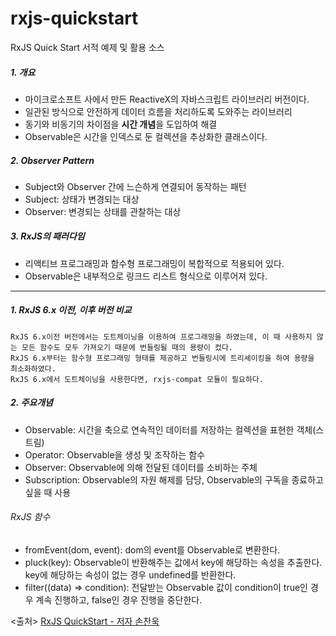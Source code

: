# rxjs-quickstart
RxJS Quick Start 서적 예제 및 활용 소스

##### 1. 개요
- 마이크로소프트 사에서 만든 ReactiveX의 자바스크립트 라이브러리 버전이다.
- 일관된 방식으로 안전하게 데이터 흐름을 처리하도록 도와주는 라이브러리
- 동기와 비동기의 차이점을 **시간 개념**을 도입하여 해결
- Observable은 시간을 인덱스로 둔 컬렉션을 추상화한 클래스이다.

##### 2. Observer Pattern
- Subject와 Observer 간에 느슨하게 연결되어 동작하는 패턴
- Subject: 상태가 변경되는 대상
- Observer: 변경되는 상태를 관찰하는 대상

##### 3. RxJS의 패러다임
- 리액티브 프로그래밍과 함수형 프로그래밍이 복합적으로 적용되어 있다.
- Observable은 내부적으로 링크드 리스트 형식으로 이루어져 있다.


***

##### 1. RxJS 6.x 이전, 이후 버전 비교
```
RxJS 6.x이전 버전에서는 도트체이닝을 이용하여 프로그래밍을 하였는데, 이 때 사용하지 않는 모든 함수도 모두 가져오기 때문에 번들링될 때의 용량이 컸다.
RxJS 6.x부터는 함수형 프로그래밍 형태를 제공하고 번들링시에 트리셰이킹을 하여 용량을 최소화하였다.
RxJS 6.x에서 도트체이닝을 사용한다면, rxjs-compat 모듈이 필요하다.
```

##### 2. 주요개념
- Observable: 시간을 축으로 연속적인 데이터를 저장하는 컬렉션을 표현한 객체(스트림)
- Operator: Observable을 생성 및 조작하는 함수
- Observer: Observable에 의해 전달된 데이터를 소비하는 주체
- Subscription: Observable의 자원 해제를 담당, Observable의 구독을 종료하고 싶을 때 사용

###### RxJS 함수
- fromEvent(dom, event): dom의 event를 Observable로 변환한다.
- pluck(key): Observable이 반환해주는 값에서 key에 해당하는 속성을 추출한다. key에 해당하는 속성이 없는 경우 undefined를 반환한다.
- filter((data) => condition): 전달받는 Observable 값이 condition이 true인 경우 계속 진행하고, false인 경우 진행을 중단한다. 


<출처> [RxJS QuickStart - 저자 손찬욱](https://github.com/sculove/rxjs-book)